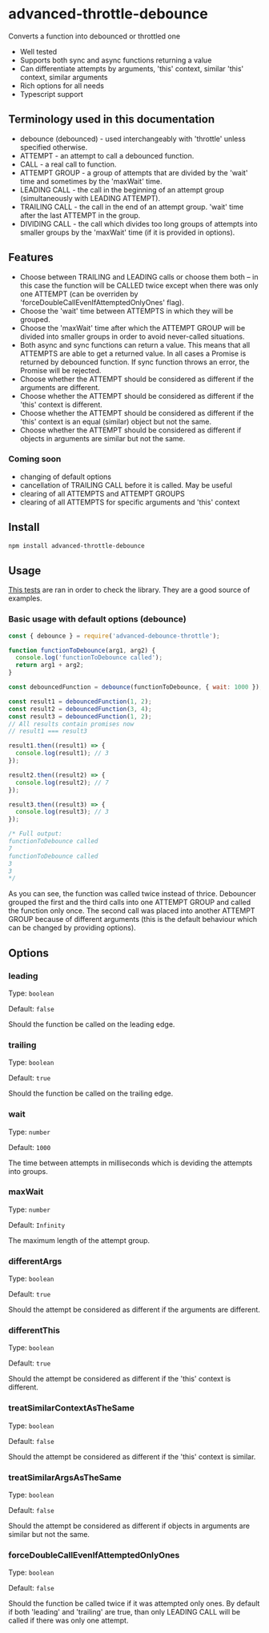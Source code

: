 # advanced-throttle-debounce

Converts a function into debounced or throttled one

- Well tested
- Supports both sync and async functions returning a value
- Can differentiate attempts by arguments, 'this' context, similar 'this' context, similar arguments
- Rich options for all needs
- Typescript support

## Terminology used in this documentation

- debounce (debounced) - used interchangeably with 'throttle' unless specified otherwise.
- ATTEMPT - an attempt to call a debounced function.
- CALL - a real call to function.
- ATTEMPT GROUP - a group of attempts that are divided by the 'wait' time and sometimes by the 'maxWait' time.
- LEADING CALL - the call in the beginning of an attempt group (simultaneously with LEADING ATTEMPT).
- TRAILING CALL - the call in the end of an attempt group. 'wait' time after the last ATTEMPT in the group.
- DIVIDING CALL - the call which divides too long groups of attempts into smaller groups by the 'maxWait' time (if it is provided in options).

## Features

- Choose between TRAILING and LEADING calls or choose them both – in this case the function will be CALLED twice except when there was only one ATTEMPT (can be overriden by 'forceDoubleCallEvenIfAttemptedOnlyOnes' flag).
- Choose the 'wait' time between ATTEMPTS in which they will be grouped.
- Choose the 'maxWait' time after which the ATTEMPT GROUP will be divided into smaller groups in order to avoid never-called situations.
- Both async and sync functions can return a value. This means that all ATTEMPTS are able to get a returned value. In all cases a Promise is returned by debounced function. If sync function throws an error, the Promise will be rejected.
- Choose whether the ATTEMPT should be considered as different if the arguments are different.
- Choose whether the ATTEMPT should be considered as different if the 'this' context is different.
- Choose whether the ATTEMPT should be considered as different if the 'this' context is an equal (similar) object but not the same.
- Choose whether the ATTEMPT should be considered as different if objects in arguments are similar but not the same.

### Coming soon

- changing of default options
- cancellation of TRAILING CALL before it is called. May be useful
- clearing of all ATTEMPTS and ATTEMPT GROUPS
- clearing of all ATTEMPTS for specific arguments and 'this' context

## Install

``` bash
npm install advanced-throttle-debounce
```

## Usage

[This tests](https://github.com/Oriery/debounce/tree/main/test) are ran in order to check the library. They are a good source of examples.

### Basic usage with default options (debounce)

``` js
const { debounce } = require('advanced-debounce-throttle');

function functionToDebounce(arg1, arg2) {
  console.log('functionToDebounce called');
  return arg1 + arg2;
}

const debouncedFunction = debounce(functionToDebounce, { wait: 1000 });

const result1 = debouncedFunction(1, 2);
const result2 = debouncedFunction(3, 4);
const result3 = debouncedFunction(1, 2);
// All results contain promises now
// result1 === result3

result1.then((result1) => {
  console.log(result1); // 3
});

result2.then((result2) => {
  console.log(result2); // 7
});

result3.then((result3) => {
  console.log(result3); // 3
});

/* Full output:
functionToDebounce called
7
functionToDebounce called
3
3
*/

```

As you can see, the function was called twice instead of thrice. Debouncer grouped the first and the third calls into one ATTEMPT GROUP and called the function only once. The second call was placed into another ATTEMPT GROUP because of different arguments (this is the default behaviour which can be changed by providing options).

## Options

### leading

Type: `boolean`

Default: `false`

Should the function be called on the leading edge.

### trailing

Type: `boolean`

Default: `true`

Should the function be called on the trailing edge.

### wait

Type: `number`

Default: `1000`

The time between attempts in milliseconds which is deviding the attempts into groups.

### maxWait

Type: `number`

Default: `Infinity`

The maximum length of the attempt group.

### differentArgs

Type: `boolean`

Default: `true`

Should the attempt be considered as different if the arguments are different.

### differentThis

Type: `boolean`

Default: `true`

Should the attempt be considered as different if the 'this' context is different.

### treatSimilarContextAsTheSame

Type: `boolean`

Default: `false`

Should the attempt be considered as different if the 'this' context is similar.

### treatSimilarArgsAsTheSame

Type: `boolean`

Default: `false`

Should the attempt be considered as different if objects in arguments are similar but not the same.

### forceDoubleCallEvenIfAttemptedOnlyOnes

Type: `boolean`

Default: `false`

Should the function be called twice if it was attempted only ones. By default if both 'leading' and 'trailing' are true, than only LEADING CALL will be called if there was only one attempt.
